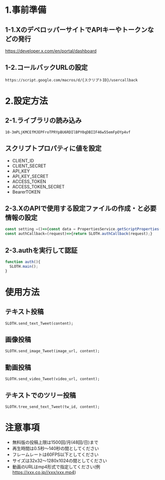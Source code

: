 


# 1.事前準備

## 1-1.XのデベロッパーサイトでAPIキーやトークンなどの発行
https://developer.x.com/en/portal/dashboard

## 1-2.コールバックURLの設定
```
https://script.google.com/macros/d/{スクリプトID}/usercallback
```

# 2.設定方法
## 2-1.ライブラリの読み込み

```
10-3mPLjKMCEfMJEPFroTPRYpBU6RDIlBPY0qDBIIF46w55emFpOYp4vf
```
## スクリプトプロパティに値を設定

* CLIENT_ID
* CLIENT_SECRET
* API_KEY
* API_KEY_SECRET
* ACCESS_TOKEN
* ACCESS_TOKEN_SECRET
* BearerTOKEN

## 2-3.XのAPIで使用する設定ファイルの作成・と必要情報の設定
```javascript
const setting =()=>{const data = PropertiesService.getScriptProperties().getProperties();SLOTH.setting(data);SLOTH.main();}
const authCallback=(request)=>{return SLOTH.authCallback(request);}
```
## 2-3.authを実行して認証

```javascript
function auth(){
  SLOTH.main();
}
```

# 使用方法
## テキスト投稿
```javascirpt
SLOTH.send_text_Tweet(content);
```
## 画像投稿
```javascirpt
SLOTH.send_image_Tweet(image_url, content);
```
## 動画投稿
```javascirpt
SLOTH.send_video_Tweet(video_url, content);
```
## テキストでのツリー投稿
```javascirpt
SLOTH.tree_send_text_Tweet(tw_id, content);
```

# 注意事項
* 無料版の投稿上限は1500回/月(48回/日)まで
* 再生時間は0.5秒～140秒の間としてください
* フレームレートは60FPS以下としてください
* サイズは32x32～1280x1024の間としてください
* 動画のURLはmp4形式で指定してください(例 https://xxx.co.jp//xxx/xxx.mp4)
